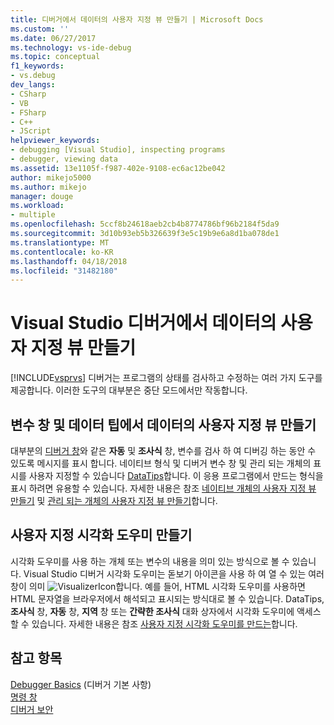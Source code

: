 ```yaml
---
title: 디버거에서 데이터의 사용자 지정 뷰 만들기 | Microsoft Docs
ms.custom: ''
ms.date: 06/27/2017
ms.technology: vs-ide-debug
ms.topic: conceptual
f1_keywords:
- vs.debug
dev_langs:
- CSharp
- VB
- FSharp
- C++
- JScript
helpviewer_keywords:
- debugging [Visual Studio], inspecting programs
- debugger, viewing data
ms.assetid: 13e1105f-f987-402e-9108-ec6ac12be042
author: mikejo5000
ms.author: mikejo
manager: douge
ms.workload:
- multiple
ms.openlocfilehash: 5ccf8b24618aeb2cb4b8774786bf96b2184f5da9
ms.sourcegitcommit: 3d10b93eb5b326639f3e5c19b9e6a8d1ba078de1
ms.translationtype: MT
ms.contentlocale: ko-KR
ms.lasthandoff: 04/18/2018
ms.locfileid: "31482180"
---
```

# <a name="create-custom-views-of-data-in-the-visual-studio-debugger"></a>Visual Studio 디버거에서 데이터의 사용자 지정 뷰 만들기
[!INCLUDE[vsprvs](../code-quality/includes/vsprvs_md.md)] 디버거는 프로그램의 상태를 검사하고 수정하는 여러 가지 도구를 제공합니다. 이러한 도구의 대부분은 중단 모드에서만 작동합니다.

## <a name="create-custom-views-of-data-in-variable-windows-and-datatips"></a>변수 창 및 데이터 팁에서 데이터의 사용자 지정 뷰 만들기
 대부분의 [디버거 창](../debugger/debugger-windows.md)와 같은 **자동** 및 **조사식** 창, 변수를 검사 하 여 디버깅 하는 동안 수 있도록 메시지를 표시 합니다. 네이티브 형식 및 디버거 변수 창 및 관리 되는 개체의 표시를 사용자 지정할 수 있습니다 [DataTips](../debugger/view-data-values-in-data-tips-in-the-code-editor.md)합니다. 이 응용 프로그램에서 만드는 형식을 표시 하려면 유용할 수 있습니다. 자세한 내용은 참조 [네이티브 개체의 사용자 지정 뷰 만들기](../debugger/create-custom-views-of-native-objects.md) 및 [관리 되는 개체의 사용자 지정 뷰 만들기](../debugger/create-custom-views-of-dot-managed-objects.md)합니다.
  
## <a name="create-custom-visualizers"></a>사용자 지정 시각화 도우미 만들기  
 시각화 도우미를 사용 하는 개체 또는 변수의 내용을 의미 있는 방식으로 볼 수 있습니다. Visual Studio 디버거 시각화 도우미는 돋보기 아이콘을 사용 하 여 열 수 있는 여러 창이 의미 ![VisualizerIcon](../debugger/media/dbg-tips-visualizer-icon.png "시각화 도우미 아이콘")합니다. 예를 들어, HTML 시각화 도우미를 사용하면 HTML 문자열을 브라우저에서 해석되고 표시되는 방식대로 볼 수 있습니다. DataTips, **조사식** 창, **자동** 창, **지역** 창 또는 **간략한 조사식** 대화 상자에서 시각화 도우미에 액세스할 수 있습니다. 자세한 내용은 참조 [사용자 지정 시각화 도우미를 만드는](../debugger/create-custom-visualizers-of-data.md)합니다.
  
## <a name="see-also"></a>참고 항목  
 [Debugger Basics](../debugger/debugger-basics.md) (디버거 기본 사항)  
 [명령 창](../ide/reference/command-window.md)   
 [디버거 보안](../debugger/debugger-security.md)